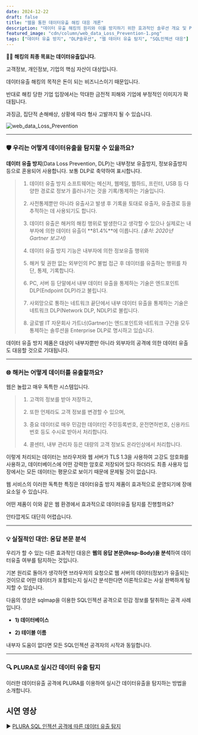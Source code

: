 ```yaml
---
date: 2024-12-22
draft: false
title: "웹을 통한 데이터유출 해킹 대응 개론"
description: "데이터 유출 해킹의 원리와 이를 방지하기 위한 효과적인 솔루션 개요 및 PLURA를 활용한 SQL 인젝션 공격 탐지 사례를 소개합니다."
featured_image: "cdn/column/web_data_Loss_Prevention-1.png"
tags: ["데이터 유출 방지", "DLP솔루션", "웹 데이터 유출 탐지", "SQL인젝션 대응"]
---
```


🧑‍💻 **해킹의 최종 목표는 데이터유출입니다.**

고객정보, 개인정보, 기업의 핵심 자산이 대상입니다.

데이터유출 해킹의 목적은 돈이 되는 비즈니스이기 때문입니다.

반대로 해킹 당한 기업 입장에서는 막대한 금전적 피해와 기업에 부정적인 이미지가 확대됩니다.

과징금, 집단적 손해배상, 상황에 따라 형사 고발까지 될 수 있습니다.

<!--more-->

![web_data_Loss_Prevention](https://blog.plura.io/cdn/column/web_data_Loss_Prevention-1.png)

---

### 🛡️ **우리는 어떻게 데이터유출을 탐지할 수 있을까요?**

**데이터 유출 방지**(Data Loss Prevention, DLP)는 내부정보 유출방지, 정보유출방지 등으로 혼용되어 사용합니다. 보통 DLP로 축약하여 표시합니다.

> 1) 데이터 유출 방지 소프트웨어는 메신저, 웹메일, 웹하드, 프린터, USB 등 다양한 경로로 정보가 흘러나가는 것을 기록/통제하는 기술입니다.
> 
> 2) 사전통제뿐만 아니라 유출사고 발생 후 기록을 토대로 유출자, 유출경로 등을 추적하는 데 사용되기도 합니다.
> 
> 3) 데이터 유출은 해커의 해킹 행위로 발생한다고 생각할 수 있으나 실제로는 내부자에 의한 데이터 유출이 **81.4%**에 이릅니다. *(출처: 2020년 Gartner 보고서)*
> 
> 4) 데이터 유출 방지 기능은 내부자에 의한 정보유출 행위와
> 
> 5) 해커 및 권한 없는 외부인의 PC 불법 접근 후 데이터를 유출하는 행위를 차단, 통제, 기록합니다.
> 
> 6) PC, 서버 등 단말에서 내부 데이터 유출을 통제하는 기술은 엔드포인트 DLP(Endpoint DLP)라고 불립니다.
> 
> 7) 사외망으로 통하는 네트워크 끝단에서 내부 데이터 유출을 통제하는 기술은 네트워크 DLP(Network DLP, NDLP)로 불립니다.
> 
> 8) 글로벌 IT 자문회사 가트너(Gartner)는 엔드포인트와 네트워크 구간을 모두 통제하는 솔루션을 Enterprise DLP로 명시하고 있습니다.

데이터 유출 방지 제품은 대상이 내부자뿐만 아니라 외부자의 공격에 의한 데이터 유출도 대응할 것으로 기대됩니다.

---

### 🌐 **해커는 어떻게 데이터를 유출할까요?**

웹은 놀랍고 매우 독특한 시스템입니다.

> 1) 고객의 정보를 받아 저장하고,
> 
> 2) 또한 언제라도 고객 정보를 변경할 수 있으며,
> 
> 3) 중요 데이터로 매우 민감한 데이터인 주민등록번호, 운전면허번호, 신용카드번호 등도 수시로 받아서 처리합니다.
> 
> 4) 콜센터, 내부 관리자 등은 대량의 고객 정보도 온라인상에서 처리합니다.

이렇게 처리되는 데이터는 브라우저와 웹 서버가 TLS 1.3을 사용하여 고강도 암호화를 사용하고, 데이터베이스에 어떤 강력한 암호로 저장되어 있다 하더라도 최종 사용자 입장에서는 모든 데이터는 평문으로 보이기 때문에 문제될 것이 없습니다.

웹 서비스의 이러한 독특한 특징은 데이터유출 방지 제품이 효과적으로 운영되기에 장애 요소일 수 있습니다.

어떤 제품이 이와 같은 웹 환경에서 효과적으로 데이터유출 탐지를 진행할까요?

안타깝게도 대단히 어렵습니다.

---

### 💡 **실질적인 대안: 응답 본문 분석**

우리가 할 수 있는 다른 효과적인 대응은 **웹의 응답 본문(Resp-Body)을 분석**하여 데이터유출 여부를 탐지하는 것입니다. 

기본 원리로 돌아가 생각하면 브라우저의 요청으로 웹 서버의 데이터(정보)가 유출되는 것이므로 어떤 데이터가 포함되는지 실시간 분석한다면 이론적으로는 사실 완벽하게 탐지할 수 있습니다.

다음의 영상은 sqlmap을 이용한 SQL인젝션 공격으로 민감 정보를 탈취하는 공격 사례입니다.

- **1) 데이터베이스**

- **2) 테이블 이름**

내부자 도움이 없다면 모든 SQL인젝션 공격자의 시작과 동일합니다.

---

### 🔍 **PLURA로 실시간 데이터 유출 탐지**

이러한 데이터유출 공격에 PLURA를 이용하여 실시간 데이터유출을 탐지하는 방법을 소개합니다.

## 시연 영상
▶️ [PLURA SQL 인젝션 공격에 따른 데이터 유출 탐지](https://www.youtube.com/watch?v=Qp-JbyZ_G1k)
